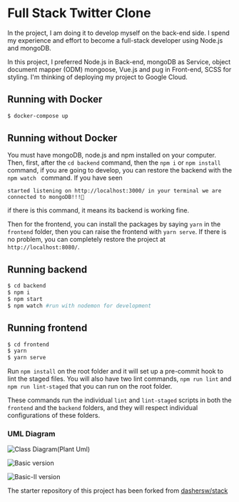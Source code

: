 # Full Stack Twitter Clone

In the project, I am doing it to develop myself on the back-end side. I spend my experience and effort to become a full-stack developer using Node.js and mongoDB.

In this project, I preferred Node.js in Back-end, mongoDB as Service, object document mapper (ODM) mongoose, Vue.js and pug in Front-end, SCSS for styling. I'm thinking of deploying my project to Google Cloud.

## Running with Docker

```sh
$ docker-compose up
```

## Running without Docker

You must have mongoDB, node.js and npm installed on your computer.
Then, first, after the `cd backend` command, then the `npm i` or `npm install` command, if you are going to develop, you can restore the backend with the `npm watch ` command. If you have seen

```
started listening on http://localhost:3000/ in your terminal we are connected to mongoDB!!!🤪
```

if there is this command, it means its backend is working fine.

Then for the frontend, you can install the packages by saying `yarn` in the `frontend` folder, then you can raise the frontend with `yarn serve`. If there is no problem, you can completely restore the project at `http://localhost:8080/`.

## Running backend

```sh
$ cd backend
$ npm i
$ npm start
$ npm watch #run with nodemon for development
```

## Running frontend

```sh
$ cd frontend
$ yarn
$ yarn serve
```

Run `npm install` on the root folder and it will set up a pre-commit hook to lint the staged files. You will also have two lint commands, `npm run lint` and `npm run lint-staged` that you can run on the root folder.

These commands run the individual `lint` and `lint-staged` scripts in both the `frontend` and the `backend` folders, and they will respect individual configurations of these folders.

### UML Diagram

![Class Diagram(Plant Uml)](https://user-images.githubusercontent.com/57585087/129368881-67e96d9b-2346-49d2-a288-05bae52aef1f.png)

![Basic version](https://user-images.githubusercontent.com/57585087/129048076-a2b17cc9-3bc5-4447-baaa-14100f64aa03.png)

![Basic-II version](https://user-images.githubusercontent.com/57585087/129362860-a552ed07-9426-4d87-9115-e35777793d8c.png)

The starter repository of this project has been forked from [dashersw/stack](https://github.com/dashersw/stack)
